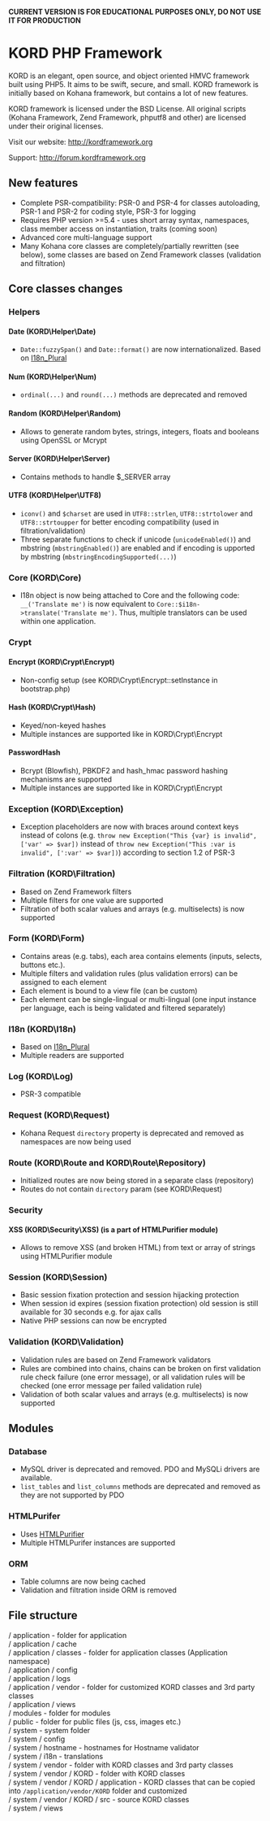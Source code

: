 **CURRENT VERSION IS FOR EDUCATIONAL PURPOSES ONLY, DO NOT USE IT FOR PRODUCTION**

# KORD PHP Framework

KORD is an elegant, open source, and object oriented HMVC framework built using PHP5. It aims to be swift, secure, and small. KORD framework is initially based on Kohana framework, but contains a lot of new features.

KORD framework is licensed under the BSD License. All original scripts (Kohana Framework, Zend Framework, phputf8 and other) are licensed under their original licenses.

Visit our website: http://kordframework.org

Support: http://forum.kordframework.org

## New features
* Complete PSR-compatibility: PSR-0 and PSR-4 for classes autoloading, PSR-1 and PSR-2 for coding style, PSR-3 for logging
* Requires PHP version >=5.4 - uses short array syntax, namespaces, class member access on instantiation, traits (coming soon)
* Advanced core multi-language support
* Many Kohana core classes are completely/partially rewritten (see below), some classes are based on Zend Framework classes (validation and filtration)

## Core classes changes

### Helpers

#### Date (KORD\Helper\Date)
* `Date::fuzzySpan()` and `Date::format()` are now internationalized. Based on [I18n_Plural](https://github.com/czukowski/I18n_Plural)

#### Num (KORD\Helper\Num)
* `ordinal(...)` and `round(...)` methods are deprecated and removed

#### Random (KORD\Helper\Random)
* Allows to generate random bytes, strings, integers, floats and booleans using OpenSSL or Mcrypt

#### Server (KORD\Helper\Server)
* Contains methods to handle $_SERVER array

#### UTF8 (KORD\Helper\UTF8)
* `iconv()` and `$charset` are used in `UTF8::strlen`, `UTF8::strtolower` and `UTF8::strtoupper` for better encoding compatibility (used in filtration/validation)
* Three separate functions to check if unicode (`unicodeEnabled()`) and mbstring (`mbstringEnabled()`) are enabled and if encoding is upported by mbstring (`mbstringEncodingSupported(...)`)

### Core (KORD\Core)
* I18n object is now being attached to Core and the following code:
`__('Translate me')`
is now equivalent to
`Core::$i18n->translate('Translate me')`.
Thus, multiple translators can be used within one application.

### Crypt

#### Encrypt (KORD\Crypt\Encrypt)
* Non-config setup (see KORD\Crypt\Encrypt::setInstance in bootstrap.php)

#### Hash (KORD\Crypt\Hash)
* Keyed/non-keyed hashes
* Multiple instances are supported like in KORD\Crypt\Encrypt

#### PasswordHash
* Bcrypt (Blowfish), PBKDF2 and hash_hmac password hashing mechanisms are supported
* Multiple instances are supported like in KORD\Crypt\Encrypt

### Exception (KORD\Exception)
* Exception placeholders are now with braces around context keys instead of colons (e.g. `throw new Exception("This {var} is invalid", ['var' => $var])` instead of `throw new Exception("This :var is invalid", [':var' => $var])`) according to section 1.2 of PSR-3

### Filtration (KORD\Filtration)
* Based on Zend Framework filters
* Multiple filters for one value are supported
* Filtration of both scalar values and arrays (e.g. multiselects) is now supported

### Form (KORD\Form)
* Contains areas (e.g. tabs), each area contains elements (inputs, selects, buttons etc.). 
* Multiple filters and validation rules (plus validation errors) can be assigned to each element
* Each element is bound to a view file (can be custom)
* Each element can be single-lingual or multi-lingual (one input instance per language, each is being validated and filtered separately)

### I18n (KORD\I18n)
* Based on [I18n_Plural](https://github.com/czukowski/I18n_Plural)
* Multiple readers are supported

### Log (KORD\Log)
* PSR-3 compatible

### Request (KORD\Request)
* Kohana Request `directory` property is deprecated and removed as namespaces are now being used

### Route (KORD\Route and KORD\Route\Repository)
* Initialized routes are now being stored in a separate class (repository)
* Routes do not contain `directory` param (see KORD\Request)

### Security

#### XSS (KORD\Security\XSS) (is a part of HTMLPurifier module)
* Allows to remove XSS (and broken HTML) from text or array of strings using HTMLPurifier module

### Session (KORD\Session)
* Basic session fixation protection and session hijacking protection
* When session id expires (session fixation protection) old session is still available for 30 seconds e.g. for ajax calls
* Native PHP sessions can now be encrypted

### Validation (KORD\Validation)
* Validation rules are based on Zend Framework validators
* Rules are combined into chains, chains can be broken on first validation rule check failure (one error message), or all validation rules will be checked (one error message per failed validation rule)
* Validation of both scalar values and arrays (e.g. multiselects) is now supported

## Modules

### Database
* MySQL driver is deprecated and removed. PDO and MySQLi drivers are available.
* `list_tables` and `list_columns` methods are deprecated and removed as they are not supported by PDO

### HTMLPurifer
* Uses [HTMLPurifier](http://htmlpurifier.org/)
* Multiple HTMLPurifer instances are supported

### ORM
* Table columns are now being cached
* Validation and filtration inside ORM is removed

## File structure
/ application - folder for application<br />
/ application / cache<br />
/ application / classes - folder for application classes (Application namespace)<br />
/ application / config<br />
/ application / logs<br />
/ application / vendor - folder for customized KORD classes and 3rd party classes<br />
/ application / views<br />
/ modules - folder for modules<br />
/ public - folder for public files (js, css, images etc.)<br />
/ system - system folder<br />
/ system / config<br />
/ system / hostname - hostnames for Hostname validator<br />
/ system / i18n - translations<br />
/ system / vendor - folder with KORD classes and 3rd party classes<br />
/ system / vendor / KORD - folder with KORD classes<br />
/ system / vendor / KORD / application - KORD classes that can be copied into `/application/vendor/KORD` folder and customized<br />
/ system / vendor / KORD / src - source KORD classes<br />
/ system / views
